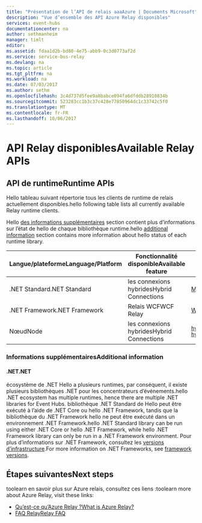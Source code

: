 ```yaml
---
title: "Présentation de l’API de relais aaaAzure | Documents Microsoft"
description: "Vue d’ensemble des API Azure Relay disponibles"
services: event-hubs
documentationcenter: na
author: sethmanheim
manager: timlt
editor: 
ms.assetid: fdaa1d2b-bd80-4e75-abb9-0c3d0773af2d
ms.service: service-bus-relay
ms.devlang: na
ms.topic: article
ms.tgt_pltfrm: na
ms.workload: na
ms.date: 07/03/2017
ms.author: sethm
ms.openlocfilehash: 3c4d737d5fee9a8babce094fa6dfddb28910834b
ms.sourcegitcommit: 523283cc1b3c37c428e77850964dc1c33742c5f0
ms.translationtype: MT
ms.contentlocale: fr-FR
ms.lasthandoff: 10/06/2017
---
```

# <a name="available-relay-apis"></a><span data-ttu-id="cdf05-103">API Relay disponibles</span><span class="sxs-lookup"><span data-stu-id="cdf05-103">Available Relay APIs</span></span>

## <a name="runtime-apis"></a><span data-ttu-id="cdf05-104">API de runtime</span><span class="sxs-lookup"><span data-stu-id="cdf05-104">Runtime APIs</span></span>

<span data-ttu-id="cdf05-105">Hello tableau suivant répertorie tous les clients de runtime de relais actuellement disponibles.</span><span class="sxs-lookup"><span data-stu-id="cdf05-105">hello following table lists all currently available Relay runtime clients.</span></span>

<span data-ttu-id="cdf05-106">Hello [des informations supplémentaires](#additional-information) section contient plus d’informations sur l’état de hello de chaque bibliothèque runtime.</span><span class="sxs-lookup"><span data-stu-id="cdf05-106">hello [additional information](#additional-information) section contains more information about hello status of each runtime library.</span></span>

| <span data-ttu-id="cdf05-107">Langue/plateforme</span><span class="sxs-lookup"><span data-stu-id="cdf05-107">Language/Platform</span></span> | <span data-ttu-id="cdf05-108">Fonctionnalité disponible</span><span class="sxs-lookup"><span data-stu-id="cdf05-108">Available feature</span></span> | <span data-ttu-id="cdf05-109">Package client</span><span class="sxs-lookup"><span data-stu-id="cdf05-109">Client package</span></span> | <span data-ttu-id="cdf05-110">Référentiel</span><span class="sxs-lookup"><span data-stu-id="cdf05-110">Repository</span></span> |
| --- | --- | --- | --- |
| <span data-ttu-id="cdf05-111">.NET Standard</span><span class="sxs-lookup"><span data-stu-id="cdf05-111">.NET Standard</span></span> | <span data-ttu-id="cdf05-112">les connexions hybrides</span><span class="sxs-lookup"><span data-stu-id="cdf05-112">Hybrid Connections</span></span> | [<span data-ttu-id="cdf05-113">Microsoft.Azure.Relay</span><span class="sxs-lookup"><span data-stu-id="cdf05-113">Microsoft.Azure.Relay</span></span>](https://www.nuget.org/packages/Microsoft.Azure.Relay/) | [<span data-ttu-id="cdf05-114">GitHub</span><span class="sxs-lookup"><span data-stu-id="cdf05-114">GitHub</span></span>](https://github.com/azure/azure-relay-dotnet) |
| <span data-ttu-id="cdf05-115">.NET Framework</span><span class="sxs-lookup"><span data-stu-id="cdf05-115">.NET Framework</span></span> | <span data-ttu-id="cdf05-116">Relais WCF</span><span class="sxs-lookup"><span data-stu-id="cdf05-116">WCF Relay</span></span> | [<span data-ttu-id="cdf05-117">WindowsAzure.ServiceBus</span><span class="sxs-lookup"><span data-stu-id="cdf05-117">WindowsAzure.ServiceBus</span></span>](https://www.nuget.org/packages/WindowsAzure.ServiceBus/) | <span data-ttu-id="cdf05-118">N/A</span><span class="sxs-lookup"><span data-stu-id="cdf05-118">N/A</span></span> |
| <span data-ttu-id="cdf05-119">Nœud</span><span class="sxs-lookup"><span data-stu-id="cdf05-119">Node</span></span> | <span data-ttu-id="cdf05-120">les connexions hybrides</span><span class="sxs-lookup"><span data-stu-id="cdf05-120">Hybrid Connections</span></span> | [`hyco-ws`](https://www.npmjs.com/package/hyco-ws)<br/>[`hyco-websocket`](https://www.npmjs.com/package/hyco-websocket) | [<span data-ttu-id="cdf05-121">GitHub</span><span class="sxs-lookup"><span data-stu-id="cdf05-121">GitHub</span></span>](https://github.com/Azure/azure-relay-node) |

### <a name="additional-information"></a><span data-ttu-id="cdf05-122">Informations supplémentaires</span><span class="sxs-lookup"><span data-stu-id="cdf05-122">Additional information</span></span>

#### <a name="net"></a><span data-ttu-id="cdf05-123">.NET</span><span class="sxs-lookup"><span data-stu-id="cdf05-123">.NET</span></span>
<span data-ttu-id="cdf05-124">écosystème de .NET Hello a plusieurs runtimes, par conséquent, il existe plusieurs bibliothèques .NET pour les concentrateurs d’événements.</span><span class="sxs-lookup"><span data-stu-id="cdf05-124">hello .NET ecosystem has multiple runtimes, hence there are multiple .NET libraries for Event Hubs.</span></span> <span data-ttu-id="cdf05-125">bibliothèque .NET Standard de Hello peut être exécuté à l’aide de .NET Core ou hello .NET Framework, tandis que la bibliothèque du .NET Framework hello ne peut être exécuté dans un environnement .NET Framework.</span><span class="sxs-lookup"><span data-stu-id="cdf05-125">hello .NET Standard library can be run using either .NET Core or hello .NET Framework, while hello .NET Framework library can only be run in a .NET Framework environment.</span></span> <span data-ttu-id="cdf05-126">Pour plus d’informations sur .NET Framework, consultez les [versions d’infrastructure](/dotnet/articles/standard/frameworks#framework-versions).</span><span class="sxs-lookup"><span data-stu-id="cdf05-126">For more information on .NET Frameworks, see [framework versions](/dotnet/articles/standard/frameworks#framework-versions).</span></span>

## <a name="next-steps"></a><span data-ttu-id="cdf05-127">Étapes suivantes</span><span class="sxs-lookup"><span data-stu-id="cdf05-127">Next steps</span></span>
<span data-ttu-id="cdf05-128">toolearn en savoir plus sur Azure relais, consultez ces liens :</span><span class="sxs-lookup"><span data-stu-id="cdf05-128">toolearn more about Azure Relay, visit these links:</span></span>
* [<span data-ttu-id="cdf05-129">Qu’est-ce qu’Azure Relay ?</span><span class="sxs-lookup"><span data-stu-id="cdf05-129">What is Azure Relay?</span></span>](relay-what-is-it.md)
* [<span data-ttu-id="cdf05-130">FAQ Relay</span><span class="sxs-lookup"><span data-stu-id="cdf05-130">Relay FAQ</span></span>](relay-faq.md)